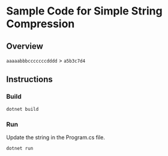 # Sample Code for Simple String Compression

## Overview

`aaaaabbbcccccccdddd` > `a5b3c7d4`

## Instructions

### Build

`dotnet build`

### Run

Update the string in the Program.cs file.

`dotnet run`
